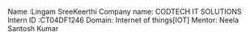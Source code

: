 Name :Lingam SreeKeerthi
Company name: CODTECH IT SOLUTIONS
Intern ID :CT04DF1246
Domain: Internet of things[IOT]
Mentor: Neela Santosh Kumar

